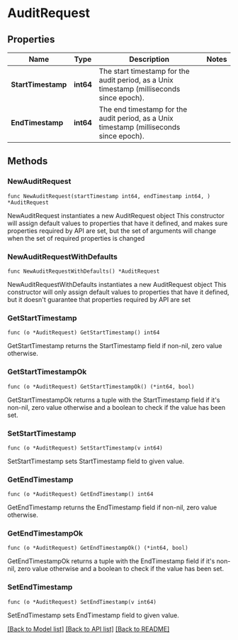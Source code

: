 # AuditRequest

## Properties

Name | Type | Description | Notes
------------ | ------------- | ------------- | -------------
**StartTimestamp** | **int64** | The start timestamp for the audit period, as a Unix timestamp (milliseconds since epoch). | 
**EndTimestamp** | **int64** | The end timestamp for the audit period, as a Unix timestamp (milliseconds since epoch). | 

## Methods

### NewAuditRequest

`func NewAuditRequest(startTimestamp int64, endTimestamp int64, ) *AuditRequest`

NewAuditRequest instantiates a new AuditRequest object
This constructor will assign default values to properties that have it defined,
and makes sure properties required by API are set, but the set of arguments
will change when the set of required properties is changed

### NewAuditRequestWithDefaults

`func NewAuditRequestWithDefaults() *AuditRequest`

NewAuditRequestWithDefaults instantiates a new AuditRequest object
This constructor will only assign default values to properties that have it defined,
but it doesn't guarantee that properties required by API are set

### GetStartTimestamp

`func (o *AuditRequest) GetStartTimestamp() int64`

GetStartTimestamp returns the StartTimestamp field if non-nil, zero value otherwise.

### GetStartTimestampOk

`func (o *AuditRequest) GetStartTimestampOk() (*int64, bool)`

GetStartTimestampOk returns a tuple with the StartTimestamp field if it's non-nil, zero value otherwise
and a boolean to check if the value has been set.

### SetStartTimestamp

`func (o *AuditRequest) SetStartTimestamp(v int64)`

SetStartTimestamp sets StartTimestamp field to given value.


### GetEndTimestamp

`func (o *AuditRequest) GetEndTimestamp() int64`

GetEndTimestamp returns the EndTimestamp field if non-nil, zero value otherwise.

### GetEndTimestampOk

`func (o *AuditRequest) GetEndTimestampOk() (*int64, bool)`

GetEndTimestampOk returns a tuple with the EndTimestamp field if it's non-nil, zero value otherwise
and a boolean to check if the value has been set.

### SetEndTimestamp

`func (o *AuditRequest) SetEndTimestamp(v int64)`

SetEndTimestamp sets EndTimestamp field to given value.



[[Back to Model list]](../README.md#documentation-for-models) [[Back to API list]](../README.md#documentation-for-api-endpoints) [[Back to README]](../README.md)


